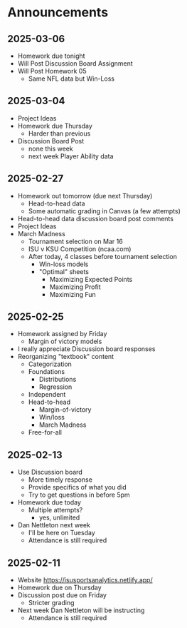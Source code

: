 # Announcements

## 2025-03-06

- Homework due tonight
- Will Post Discussion Board Assignment
- Will Post Homework 05
  - Same NFL data but Win-Loss


## 2025-03-04

- Project Ideas
- Homework due Thursday
  - Harder than previous
- Discussion Board Post
  - none this week
  - next week Player Ability data

## 2025-02-27

- Homework out tomorrow (due next Thursday)
  - Head-to-head data
  - Some automatic grading in Canvas (a few attempts)
- Head-to-head data discussion board post comments
- Project Ideas
- March Madness
  - Tournament selection on Mar 16
  - ISU v KSU Competition (ncaa.com)
  - After today, 4 classes before tournament selection
    - Win-loss models
    - "Optimal" sheets
      - Maximizing Expected Points
      - Maximizing Profit
      - Maximizing Fun

## 2025-02-25

- Homework assigned by Friday
  - Margin of victory models
- I really appreciate Discussion board responses
- Reorganizing "textbook" content
  - Categorization
  - Foundations
    - Distributions
    - Regression
  - Independent
  - Head-to-head
    - Margin-of-victory
    - Win/loss
    - March Madness
  - Free-for-all

## 2025-02-13

- Use Discussion board
  - More timely response
  - Provide specifics of what you did
  - Try to get questions in before 5pm
- Homework due today
  - Multiple attempts?
    - yes, unlimited
- Dan Nettleton next week
  - I'll be here on Tuesday
  - Attendance is still required

## 2025-02-11

- Website https://isusportsanalytics.netlify.app/
- Homework due on Thursday
- Discussion post due on Friday
  - Stricter grading
- Next week Dan Nettleton will be instructing
  - Attendance is still required